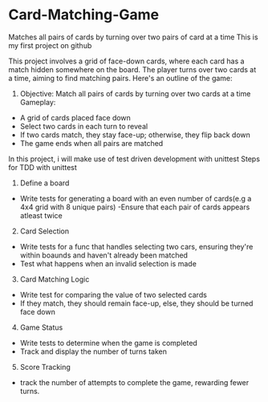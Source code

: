 # Card-Matching-Game
Matches all pairs of cards by turning over two pairs of card at a time 
This is my first project on github 

This project involves a grid of face-down cards, where each card has a match hidden somewhere on the board. The player turns over two cards at a time, aiming to find matching pairs. 
Here's an outline of the game:

1. Objective: Match all pairs of cards by turning over two cards at a time 
Gameplay:
- A grid of cards placed face down
- Select two cards in each turn to reveal 
- If two cards match, they stay face-up; otherwise, they flip back down 
- The game ends when all pairs are matched 

In this project, i will make use of test driven development with unittest 
Steps for TDD with unittest 
1. Define a board
- Write tests for generating a board with an even number of cards(e.g a 4x4 grid with 8 unique pairs)
-Ensure that each pair of cards appears atleast twice 

2. Card Selection 
- Write tests for a func that handles selecting two cars, ensuring they're within boaunds and haven't already been matched 
- Test what happens when an invalid selection is made

3. Card Matching Logic 
- Write test for comparing the value of two selected cards 
- If they match, they should remain face-up, else, they should be turned face down 

4. Game Status 
- Write tests to determine when the game is completed 
- Track and display the number of turns taken 

5. Score Tracking 
- track the number of attempts to complete the game, rewarding fewer turns.

